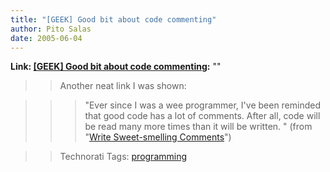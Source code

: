 ```yaml
---
title: "[GEEK] Good bit about code commenting"
author: Pito Salas
date: 2005-06-04
---
```


**Link: [[GEEK] Good bit about code commenting](None):** ""


>>

>> Another neat link I was shown:

>>

>>> "Ever since I was a wee programmer, I've been reminded that good code has
a lot of comments. After all, code will be read many more times than it will
be written. " (from "[Write Sweet-smelling
Comments](<http://www.stickyminds.com/pop_print.asp?ObjectId=9041&ObjectType=ART>)")

>>

>> Technorati Tags: [programming](<http://technorati.com/tag/programming>)


